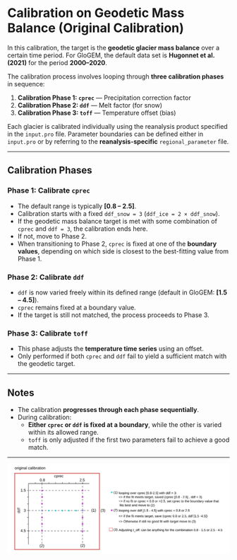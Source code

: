 # Calibration on Geodetic Mass Balance (Original Calibration)

In this calibration, the target is the **geodetic glacier mass balance** over a certain time period. For GloGEM, the default data set is **Hugonnet et al. (2021)** for the period **2000–2020**.

The calibration process involves looping through **three calibration phases** in sequence:

1. **Calibration Phase 1: `cprec`** — Precipitation correction factor  
2. **Calibration Phase 2: `ddf`** — Melt factor (for snow)  
3. **Calibration Phase 3: `toff`** — Temperature offset (bias)

Each glacier is calibrated individually using the reanalysis product specified in the `input.pro` file. Parameter boundaries can be defined either in `input.pro` or by referring to the **reanalysis-specific** `regional_parameter` file.

---

## Calibration Phases

### Phase 1: Calibrate `cprec`

- The default range is typically **[0.8 – 2.5]**.
- Calibration starts with a fixed `ddf_snow = 3` (`ddf_ice = 2 × ddf_snow`).
- If the geodetic mass balance target is met with some combination of `cprec` and `ddf = 3`, the calibration ends here.
- If not, move to Phase 2.
- When transitioning to Phase 2, `cprec` is fixed at one of the **boundary values**, depending on which side is closest to the best-fitting value from Phase 1.

### Phase 2: Calibrate `ddf`

- `ddf` is now varied freely within its defined range (default in GloGEM: **[1.5 – 4.5]**).
- `cprec` remains fixed at a boundary value.
- If the target is still not matched, the process proceeds to Phase 3.

### Phase 3: Calibrate `toff`

- This phase adjusts the **temperature time series** using an offset.
- Only performed if both `cprec` and `ddf` fail to yield a sufficient match with the geodetic target.

---

## Notes

- The calibration **progresses through each phase sequentially**.
- During calibration:
  - **Either `cprec` or `ddf` is fixed at a boundary**, while the other is varied within its allowed range.
  - `toff` is only adjusted if the first two parameters fail to achieve a good match.
  
---

![Conceptual sketch of the calibration loop for the calibration aimed towards the geodetic mass balance. Parameter ranges in the figure are the default boundaries that can be adjusted](images/original_calibration_scheme.png)

